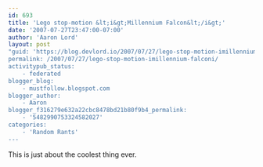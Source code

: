 ```yaml
---
id: 693
title: 'Lego stop-motion &lt;i&gt;Millennium Falcon&lt;/i&gt;'
date: '2007-07-27T23:47:00-07:00'
author: 'Aaron Lord'
layout: post
"guid: 'https://blog.devlord.io/2007/07/27/lego-stop-motion-imillennium-falconi/'
permalink: /2007/07/27/lego-stop-motion-imillennium-falconi/
activitypub_status:
    - federated
blogger_blog:
    - mustfollow.blogspot.com
blogger_author:
    - Aaron
blogger_f316279e632a22cbc8478bd21b80f9b4_permalink:
    - '5482990753324582027'
categories:
    - 'Random Rants'
---
```


This is just about the coolest thing ever.<br /><br /><div class="blogger-post-footer"><img width='1' height='1' src='' alt='' /></div>